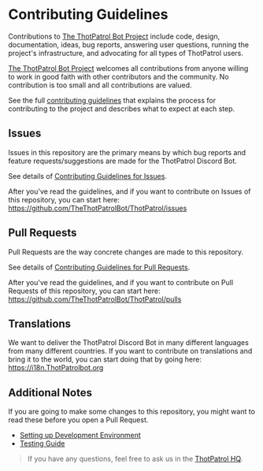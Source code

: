 # Contributing Guidelines

Contributions to [The ThotPatrol Bot Project] include code, design, documentation,
ideas, bug reports, answering user questions, running the project's
infrastructure, and advocating for all types of ThotPatrol users.

[The ThotPatrol Bot Project] welcomes all contributions from anyone willing to work
in good faith with other contributors and the community. No contribution is too
small and all contributions are valued.

See the full [contributing guidelines] that explains the process for
contributing to the project and describes what to expect at each step.

## Issues

Issues in this repository are the primary means by which bug reports and feature
requests/suggestions are made for the ThotPatrol Discord Bot.

See details of [Contributing Guidelines for Issues].

After you've read the guidelines, and if you want to contribute on Issues of this
repository, you can start here: https://github.com/TheThotPatrolBot/ThotPatrol/issues

## Pull Requests

Pull Requests are the way concrete changes are made to this repository.

See details of [Contributing Guidelines for Pull Requests].

After you've read the guidelines, and if you want to contribute on Pull Requests of
this repository, you can start here: https://github.com/TheThotPatrolBot/ThotPatrol/pulls

## Translations

We want to deliver the ThotPatrol Discord Bot in many different languages from many
different countries. If you want to contribute on translations and bring it to the
world, you can start doing that by going here: https://i18n.ThotPatrolbot.org

## Additional Notes

If you are going to make some changes to this repository, you might want to read
these before you open a Pull Request.
 -  [Setting up Development Environment](DEVELOPMENT_ENVIRONMENT.md)
 -  [Testing Guide](TESTING.md)

> If you have any questions, feel free to ask us in the [ThotPatrol HQ].


<!-- Links -->
[The ThotPatrol Bot Project]: https://github.com/TheThotPatrolBot 'The ThotPatrol Bot GitHub Organization'
[Contributing Guidelines]: https://dev.ThotPatrolbot.org/contributing/guidelines 'The ThotPatrol Bot - Contributing Guidelines'
[Contributing Guidelines for Issues]: https://dev.ThotPatrolbot.org/contributing/issues 'The ThotPatrol Bot - Contributing on Issues'
[Contributing Guidelines for Pull Requests]: https://dev.ThotPatrolbot.org/contributing/pulls 'The ThotPatrol Bot - Contributing on Pull Requests'
[ThotPatrol HQ]: https://discord.gg/fzx8fkt
